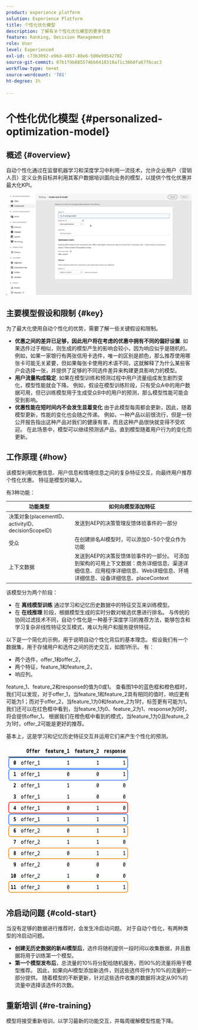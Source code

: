 ```yaml
---
product: experience platform
solution: Experience Platform
title: 个性化优化模型
description: 了解有关个性化优化模型的更多信息
feature: Ranking, Decision Management
role: User
level: Experienced
exl-id: c73b3092-e96d-4957-88e6-500e99542782
source-git-commit: 07b1f9b885574bb6418310a71c3060fa67f6cac3
workflow-type: tm+mt
source-wordcount: '781'
ht-degree: 1%

---
```


# 个性化优化模型 {#personalized-optimization-model}

## 概述 {#overview}

自动个性化通过在监督机器学习和深度学习中利用一流技术，允许企业用户（营销人员）定义业务目标并利用其客户数据培训面向业务的模型，以提供个性化优惠并最大化KPI。

![](../../rn/assets/do-not-localize/ai-ranking.gif)

## 主要模型假设和限制 {#key}

为了最大化使用自动个性化的优势，需要了解一些关键假设和限制。

* **优惠之间的差异已足够，因此用户将在考虑的优惠中拥有不同的偏好设置**. 如果选件过于相似，则生成的模型产生的影响会较小，因为响应似乎是随机的。
例如，如果一家银行有两张信用卡选件，唯一的区别是颜色，那么推荐使用哪张卡可能无关紧要，但如果每张卡使用的术语不同，这就解释了为什么某些客户会选择一张，并提供了足够的不同选件差异来构建更具影响力的模型。
* **用户流量构成稳定**. 如果在模型训练和预测过程中用户流量组成发生剧烈变化，模型性能就会下降。 例如，假设在模型训练阶段，只有受众A中的用户数据可用，但已训练模型用于生成受众B中的用户的预测，那么模型性能可能会受到影响。
* **优惠性能在短时间内不会发生显着变化** 由于此模型每周都会更新，因此，随着模型更新，性能的变化也会随之传递。 例如，一种产品以前很流行，但是一份公开报告指出这种产品对我们的健康有害，而且这种产品很快就变得不受欢迎。 在此场景中，模型可以继续预测该产品，直到模型随着用户行为的变化而更新。

## 工作原理 {#how}

该模型利用优惠信息、用户信息和情境信息之间的复杂特征交互，向最终用户推荐个性化优惠。 特征是模型的输入。

有3种功能：

| 功能类型 | 如何向模型添加特征 |
|--------------|----------------------------|
| 决策对象(placementID、activityID、decisionScopeID) | 发送到AEP的决策管理反馈体验事件的一部分 |
| 受众 | 在创建排名AI模型时，可以添加0-50个受众作为功能 |
| 上下文数据 | 发送到AEP的决策反馈体验事件的一部分。 可添加到架构的可用上下文数据：商务详细信息、渠道详细信息、应用程序详细信息、Web详细信息、环境详细信息、设备详细信息、placeContext |

该模型分为两个阶段：

* 在 **离线模型训练** 通过学习和记忆历史数据中的特征交互来训练模型。
* 在 **在线推理** 阶段，根据模型生成的实时分数对候选优惠进行排名。 与传统的协同过滤技术不同，自动个性化是一种基于深度学习的推荐方法，能够包含和学习复杂非线性特征交互模式，难以为用户和服务提供特征。

以下是一个简化的示例，用于说明自动个性化背后的基本理念。 假设我们有一个数据集，用于存储用户和选件之间的历史交互，如图1所示。 有：
* 两个选件，offer_1和offer_2，
* 两个特征，feature_1和feature_2，
* 响应列。

feature_1、feature_2和response的值为0或1。 查看图1中的蓝色框和橙色框时，我们可以发现，对于offer_1，当feature_1和feature_2具有相同的值时，响应更有可能为1；而对于offer_2，当feature_1为0和feature_2为1时，标签更有可能为1。 我们还可以在红色框中看到，当feature_1为0、feature_2为1、response为0时，将会提供offer_1。 根据我们在橙色框中看到的模式，当feature_1为0且feature_2为1时，offer_2可能是更好的推荐。

基本上，这是学习和记忆历史特征交互并运用它们来产生个性化的预测。

![](../assets/perso-ranking-schema.png)

## 冷启动问题 {#cold-start}

当没有足够的数据进行推荐时，会发生冷启动问题。 对于自动个性化，有两种类型的冷启动问题。

* **创建无历史数据的新AI模型后**，选件将随机提供一段时间以收集数据，并且数据将用于训练第一个模型。
* **第一个模型发布后**，总流量的10%将分配给随机服务，而90%的流量将用于模型推荐。 因此，如果向AI模型添加新选件，则这些选件将作为10%的流量的一部分提供。 随着模型的不断更新，针对这些选件收集的数据将决定从90%的流量中选择该选件的次数。

## 重新培训 {#re-training}

模型将接受重新培训，以学习最新的功能交互，并每周缓解模型性能下降。
